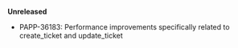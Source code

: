 **Unreleased**

* PAPP-36183: Performance improvements specifically related to create_ticket and update_ticket